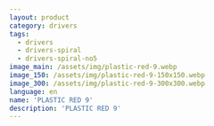 ```yaml
---
layout: product
category: drivers
tags:
  - drivers
  - drivers-spiral
  - drivers-spiral-no5
image_main: /assets/img/plastic-red-9.webp
image_150: /assets/img/plastic-red-9-150x150.webp
image_300: /assets/img/plastic-red-9-300x300.webp
language: en
name: 'PLASTIC RED 9'
description: 'PLASTIC RED 9'
---
```

